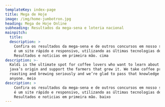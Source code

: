 ```yaml
---
templateKey: index-page
title: Mega de Hoje
image: /img/home-jumbotron.jpg
heading: Mega de Hoje Online
subheading: Resultados da mega-sena e loteria nacional
mainpitch:
  title: 
  description: >
    Confira os resultados da mega-sena e de outros concursos em nosso site. Mega de hoje
    é um site rápido e responsivo, utilizando as últimas tecnologias de Fast carregamento.
    Resultados e noticias em primeira mão. cima
description: >-
  Kaldi is the ultimate spot for coffee lovers who want to learn about their
  java’s origin and support the farmers that grew it. We take coffee production,
  roasting and brewing seriously and we’re glad to pass that knowledge to
  anyone. meio
description: >
    Confira os resultados da mega-sena e de outros concursos em nosso site. Mega de hoje
    é um site rápido e responsivo, utilizando as últimas tecnologias de Fast carregamento.
    Resultados e noticias em primeira mão. baixo
---
```

